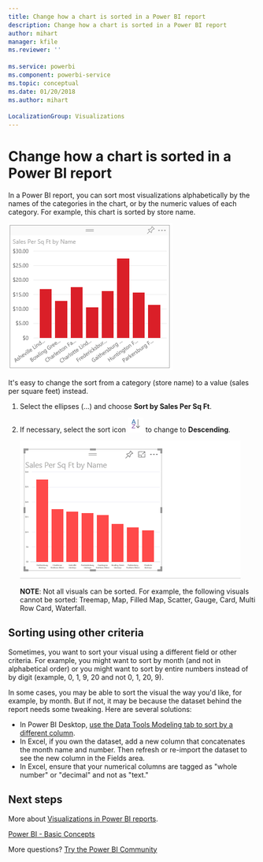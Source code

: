 ```yaml
---
title: Change how a chart is sorted in a Power BI report
description: Change how a chart is sorted in a Power BI report
author: mihart
manager: kfile
ms.reviewer: ''

ms.service: powerbi
ms.component: powerbi-service
ms.topic: conceptual
ms.date: 01/20/2018
ms.author: mihart

LocalizationGroup: Visualizations
---
```

# Change how a chart is sorted in a Power BI report
In a Power BI report, you can sort most visualizations alphabetically by the names of the categories in the chart, or by the numeric
values of each category. For example, this chart is sorted by store name.

![](media/power-bi-report-change-sort/pbi_chartsortcategory.png)

It's easy to change the sort from a category (store name) to a value (sales per square feet) instead.

1. Select the ellipses (...) and choose **Sort by Sales Per Sq Ft**.
2. If necessary, select the sort icon ![](media/power-bi-report-change-sort/sorticon.png) to change to **Descending**.

   ![](media/power-bi-report-change-sort/sortby.gif)

   **NOTE**: Not all visuals can be sorted.  For example, the following visuals cannot be sorted: Treemap, Map, Filled Map, Scatter, Gauge, Card, Multi Row Card, Waterfall.

<a name="other"></a>
## Sorting using other criteria
Sometimes, you want to sort your visual using a different field or other criteria.  For example, you might want
to sort by month (and not in alphabetical order) or you might
want to sort by entire numbers instead of by digit (example, 0, 1, 9, 20 and not 0, 1, 20, 9).  

In some cases, you may be able to sort the visual the way you'd like, for example, by month.  But if not, it may be because the dataset behind the report needs some tweaking. Here are several solutions:

* In Power BI Desktop, [use the Data Tools Modeling tab to sort by a different column](desktop-sort-by-column.md).
* In Excel, if you own the dataset, add a new column that concatenates the month name and number. Then refresh or re-import the dataset to see the new column in the Fields area.
* In Excel, ensure that your numerical columns are tagged as "whole number" or "decimal" and not as "text."

## Next steps
More about [Visualizations in Power BI reports](power-bi-report-visualizations.md).

[Power BI - Basic Concepts](service-basic-concepts.md)

More questions? [Try the Power BI Community](http://community.powerbi.com/)

